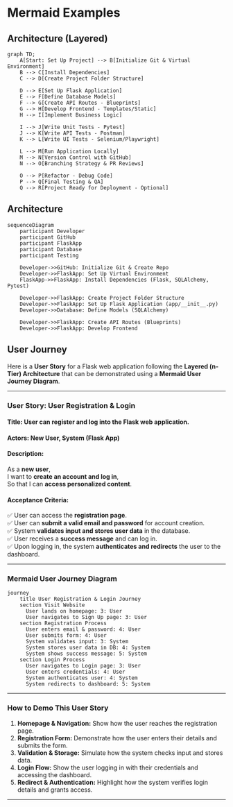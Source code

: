 # Mermaid Examples

## Architecture (Layered)

```mermaid
graph TD;
    A[Start: Set Up Project] --> B[Initialize Git & Virtual Environment]
    B --> C[Install Dependencies]
    C --> D[Create Project Folder Structure]

    D --> E[Set Up Flask Application]
    E --> F[Define Database Models]
    F --> G[Create API Routes - Blueprints]
    G --> H[Develop Frontend - Templates/Static]
    H --> I[Implement Business Logic]

    I --> J[Write Unit Tests - Pytest]
    J --> K[Write API Tests - Postman]
    K --> L[Write UI Tests - Selenium/Playwright]

    L --> M[Run Application Locally]
    M --> N[Version Control with GitHub]
    N --> O[Branching Strategy & PR Reviews]

    O --> P[Refactor - Debug Code]
    P --> Q[Final Testing & QA]
    Q --> R[Project Ready for Deployment - Optional]
```

## Architecture

```mermaid
sequenceDiagram
    participant Developer
    participant GitHub
    participant FlaskApp
    participant Database
    participant Testing

    Developer->>GitHub: Initialize Git & Create Repo
    Developer->>FlaskApp: Set Up Virtual Environment
    FlaskApp->>FlaskApp: Install Dependencies (Flask, SQLAlchemy, Pytest)

    Developer->>FlaskApp: Create Project Folder Structure
    Developer->>FlaskApp: Set Up Flask Application (app/__init__.py)
    Developer->>Database: Define Models (SQLAlchemy)

    Developer->>FlaskApp: Create API Routes (Blueprints)
    Developer->>FlaskApp: Develop Frontend
```

## User Journey

Here is a **User Story** for a Flask web application following the **Layered (n-Tier) Architecture** that can be demonstrated using a **Mermaid User Journey Diagram**.

---

### **User Story: User Registration & Login**

#### **Title:** User can register and log into the Flask web application.

#### **Actors:** New User, System (Flask App)

#### **Description:**

As a **new user**,  
I want to **create an account and log in**,  
So that I can **access personalized content**.

#### **Acceptance Criteria:**

✅ User can access the **registration page**.  
✅ User can **submit a valid email and password** for account creation.  
✅ System **validates input and stores user data** in the database.  
✅ User receives a **success message** and can log in.  
✅ Upon logging in, the system **authenticates and redirects** the user to the dashboard.

---

### **Mermaid User Journey Diagram**

```mermaid
journey
    title User Registration & Login Journey
    section Visit Website
      User lands on homepage: 3: User
      User navigates to Sign Up page: 3: User
    section Registration Process
      User enters email & password: 4: User
      User submits form: 4: User
      System validates input: 3: System
      System stores user data in DB: 4: System
      System shows success message: 5: System
    section Login Process
      User navigates to Login page: 3: User
      User enters credentials: 4: User
      System authenticates user: 4: System
      System redirects to dashboard: 5: System
```

---

### **How to Demo This User Story**

1. **Homepage & Navigation:** Show how the user reaches the registration page.
2. **Registration Form:** Demonstrate how the user enters their details and submits the form.
3. **Validation & Storage:** Simulate how the system checks input and stores data.
4. **Login Flow:** Show the user logging in with their credentials and accessing the dashboard.
5. **Redirect & Authentication:** Highlight how the system verifies login details and grants access.

---
